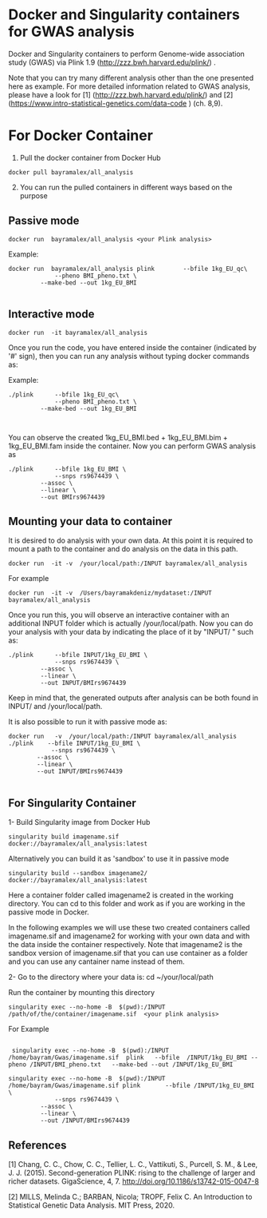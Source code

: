 
# Docker and Singularity containers for GWAS analysis

Docker and Singularity containers to perform Genome-wide association study (GWAS) via Plink 1.9 (http://zzz.bwh.harvard.edu/plink/) .


Note that you can try many different analysis other than the one  presented here as  example. For more detailed information related to GWAS analysis, please have a look for [1]  (http://zzz.bwh.harvard.edu/plink/) and [2] (https://www.intro-statistical-genetics.com/data-code ) (ch. 8,9). 


# For Docker Container

1. Pull the docker container from Docker Hub

```
docker pull bayramalex/all_analysis

```

2. You can run the pulled containers in different ways based on the purpose

## Passive mode

```
docker run  bayramalex/all_analysis <your Plink analysis>

```

Example: 

```
docker run  bayramalex/all_analysis plink   	 --bfile 1kg_EU_qc\
         	 --pheno BMI_pheno.txt \
       	 --make-bed --out 1kg_EU_BMI 
    
 ```


## Interactive mode

```
docker run  -it bayramalex/all_analysis

```

Once you run the code, you have entered inside the container (indicated by '#' sign), then you can run any analysis without typing docker commands as:



Example: 

```
./plink   	 --bfile 1kg_EU_qc\
         	 --pheno BMI_pheno.txt \
       	 --make-bed --out 1kg_EU_BMI 
	 
	 
```
 
You can observe the created  1kg_EU_BMI.bed + 1kg_EU_BMI.bim + 1kg_EU_BMI.fam  inside the container. Now you can perform GWAS analysis as


```
./plink    	 --bfile 1kg_EU_BMI \
        	 --snps rs9674439 \
       	 --assoc \
      	 --linear \
      	 --out BMIrs9674439
```



## Mounting your data to container
It is desired to do analysis with your own data. At this point it is required to mount  a path to the container and do analysis on the data in this path. 

```
docker run  -it -v  /your/local/path:/INPUT bayramalex/all_analysis

```
For  example

```
docker run  -it -v  /Users/bayramakdeniz/mydataset:/INPUT bayramalex/all_analysis

```

Once you run this, you will observe an interactive container with an additional INPUT folder which is actually /your/local/path. Now you can do your analysis with your data by indicating the place of it by "INPUT/ "   such as: 


```
./plink    	 --bfile INPUT/1kg_EU_BMI \
        	 --snps rs9674439 \
       	 --assoc \
      	 --linear \
      	 --out INPUT/BMIrs9674439
```
 
 Keep in mind that, the generated outputs after analysis can be both found in INPUT/ and /your/local/path.
 
 It is also possible to run it with passive mode as:
 
 ```
docker run   -v  /your/local/path:/INPUT bayramalex/all_analysis ./plink    --bfile INPUT/1kg_EU_BMI \
        	 --snps rs9674439 \
       	 --assoc \
      	 --linear \
      	 --out INPUT/BMIrs9674439
    
```

 


  

## For Singularity Container 

1- Build Singularity image from Docker Hub

 ```
singularity build imagename.sif docker://bayramalex/all_analysis:latest

```

Alternatively you can build it as  'sandbox' to use it in passive mode

```
singularity build --sandbox imagename2/  docker://bayramalex/all_analysis:latest

```

Here  a container folder called imagename2 is created in the working directory. You can cd to this folder and work as if you  are working in the passive mode in Docker.

In the following examples we will use these two created containers called  imagename.sif  and imagename2 for working with your own data and with the data inside the container respectively. Note that  imagename2 is the sandbox version of imagename.sif  that you can use container as a folder and   you can use any cantainer name instead of them. 


2- Go to the directory where your data is: cd ~/your/local/path



Run the container by mounting this directory

```
singularity exec --no-home -B  $(pwd):/INPUT /path/of/the/container/imagename.sif  <your plink analysis>

```

For Example

```
 
 singularity exec --no-home -B  $(pwd):/INPUT /home/bayram/Gwas/imagename.sif  plink   --bfile  /INPUT/1kg_EU_BMI --pheno /INPUT/BMI_pheno.txt   --make-bed --out /INPUT/1kg_EU_BMI 

```


```
singularity exec --no-home -B  $(pwd):/INPUT /home/bayram/Gwas/imagename.sif plink    	 --bfile /INPUT/1kg_EU_BMI \
        	 --snps rs9674439 \
       	 --assoc \
      	 --linear \
      	 --out /INPUT/BMIrs9674439
```
 
   

## References

[1] Chang, C. C., Chow, C. C., Tellier, L. C., Vattikuti, S., Purcell, S. M., & Lee, J. J. (2015). Second-generation PLINK: rising to the challenge of larger and richer datasets. GigaScience, 4, 7. http://doi.org/10.1186/s13742-015-0047-8

[2] MILLS, Melinda C.; BARBAN, Nicola; TROPF, Felix C. An Introduction to Statistical Genetic Data Analysis. MIT Press, 2020.


